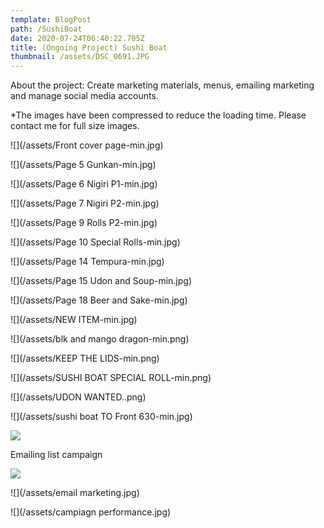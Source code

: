 ```yaml
---
template: BlogPost
path: /SushiBoat
date: 2020-07-24T06:40:22.705Z
title: (Ongoing Project) Sushi Boat
thumbnail: /assets/DSC_0691.JPG
---
```



About the project: Create marketing materials, menus, emailing marketing and manage social media accounts.

\*The images have been compressed to reduce the loading time. Please contact me for full size images.

![](/assets/Front cover page-min.jpg)

![](/assets/Page 5 Gunkan-min.jpg)

![](/assets/Page 6 Nigiri P1-min.jpg)

![](/assets/Page 7 Nigiri P2-min.jpg)

![](/assets/Page 9 Rolls P2-min.jpg)

![](/assets/Page 10 Special Rolls-min.jpg)

![](/assets/Page 14 Tempura-min.jpg)

![](/assets/Page 15 Udon and Soup-min.jpg)

![](/assets/Page 18 Beer and Sake-min.jpg)

![](/assets/NEW ITEM-min.jpg)

![](/assets/blk and mango dragon-min.png)

![](/assets/KEEP THE LIDS-min.png)

![](/assets/SUSHI BOAT SPECIAL ROLL-min.png)

![](/assets/UDON WANTED..png)

![](/assets/sushi boat TO Front 630-min.jpg)

![](/assets/107510493_276370363704255_1120172099109614407_n.png)

Emailing list campaign

![](/assets/107641647_687365931817697_3039658390318914915_n.png)

![](/assets/email marketing.jpg)

![](/assets/campiagn performance.jpg)
